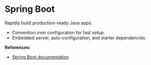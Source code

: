 # Spring Boot

Rapidly build production-ready Java apps.

- Convention over configuration for fast setup.
- Embedded server, auto-configuration, and starter dependencies.

**References:**
- [Spring Boot documentation](https://spring.io/projects/spring-boot)
